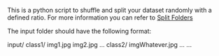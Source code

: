 This is a python script to shuffle and split your dataset randomly with a defined ratio. For more information you can refer to [Split Folders](https://pypi.org/project/split-folders/)

The input folder should have the following format:

input/
    class1/
        img1.jpg
        img2.jpg
        ...
    class2/
        imgWhatever.jpg
        ...
    ...
